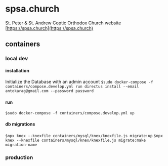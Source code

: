 # spsa.church

St. Peter & St. Andrew Coptic Orthodox Church website [https://spsa.church](https://spsa.church)

## containers

### local dev

#### installation

Initialize the Database with an admin account
`$sudo docker-compose -f containers/compose.develop.yml run directus install --email antokarag@gmail.com --password password`

#### run

`$sudo docker-compose -f containers/compose.develop.yml up`

#### db migrations

`$npx knex --knexfile containers/mysql/knex/knexfile.js migrate:up`
`$npx knex --knexfile containers/mysql/knex/knexfile.js migrate:make migration-name`

### production
